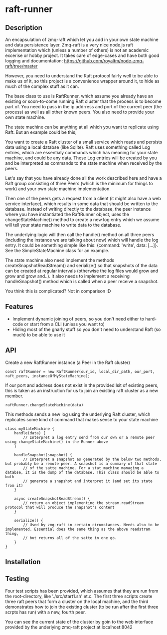 # raft-runner

## Description
An encapsulation of zmq-raft which let you add in your own state machine and data persistence layer.
Zmq-raft is a very nice node.js raft implementation which (unless a number of others) is not an academic excerise or hobby project.
It takes care of edge-cases and have both good logging and documentation; https://github.com/royaltm/node-zmq-raft/tree/master

However, you need to understand the Raft protocol fairly well to be able to make us of it, so this project is a convenience wrapper
around it, to hide as much of the complex stuff as it can.

The base class to use is RaftRunner, which assume you already have an existing or soon-to-come running Raft cluster that the process is to become part of. You need to pass in the ip addrress and port of the current peer (the process) as well as all other known peers. You also need to provide your own state machine.

The state machine can be anything at all which you want to replicate using Raft. But an example could be this;

You want to create a Raft cluster of a small service which reads and persists data using a local databse (like Sqlite).
Raft uses something called Log entries, which are essentialy commands which has meaning for your state machine, and could be any data. These Log entries will be created by you and be interpreted as commands to the state machine when received by the peers.

Let's say that you have already done all the work described here and have a Raft group consisting of three Peers (which is the minimum for things to work) and your own state machine implementation.

Then one of the peers gets a request from a client (it might also have a web service interface), which results in some data that should be written to the database. Instead of writing directly to the database, the peer instance where you have instantiated the RaftRunner object, uses the changeStateMachine() method to create a new log entry which we assume will tell your state machine to write data to the database.

The underlying logic will then call the handle() method on all three peers (including the instance we are talking about now) which will handle the log entry. It could be something simple like this: {command: 'write', data: [...]}. See the SimpleStateMachine class for an example.

The state machine also need implement the methods createSnapshotReadStream() and serialize() so that snapshots of the data can be created at regular intervals (otherwise the log files would grow and grow and grow and..). It also needs to implement a receiving handleSnapshot() method which is called when a peer receive a snapshot.

You think this is complicated? Not in comparison :D 

## Features
- Implement dynamic joining of peers, so you don't need either to hard-code or start from a CLI (unless you want to)
- Hiding most of the gnarly stuff so you don't need to understand Raft (so much) to be able to use it

## API
Create a new RaftRunner instance (a Peer in the Raft cluster)

```const raftRunner = new RaftRunner(our_id, local_dir_path, our_port, raft_peers, instanceOfMyStateMachine);```

If our port and address does not exist in the provided lsit of existing peers, this is taken as an instruction for us to join an existing raft cluster as a new member.

```raftRunner.changeStateMachine(data)```

This methods sends a new log using the underlying Raft cluster, which replicates some kind of command that makes sense to your state machine

```
class myStateMachine {
    handle(data) {
        // Interpret a log entry send from our own or a remote peer using changeStateMachine() in the Runner above
    }

    handleSnapshot(snapshot) {
        // Interpret a snapshot as generated by the below two methods, but probably be a remote peer. A snapshot is a summary of that state
        // of the satte machine. For a stat machine managing a databse, it is the dump of the database. This class should be able to both
        // generate a snapshot and interpret it (and set its state from it)
    }

    async createSnapshotReadStream() {
        // return an object implementing the stream.readStream protocol that will produce the snapshot's content
    }

    serialize() {
        // Used by zmq-raft in certain cirumstances. Needs also to be implemented. Essential does the same thing as the above readstram thing,
        // but returns all of the satte in one go.
    }
}
```


## Installation


## Testing
Four test scripts has been provided, which assumes that they are run from the root-directory, like './src/start1.sh' et.c.
The first three scripts create three raft peers that form a cluster on the local machine, and the third demonstrates how to join the existing cluster (to be run after the first three scrpts has run) with a new, fourth peer.

You can see the current state of the cluster by goin to the web interface provided by the underlying zmq-raft project at localhost:8042

